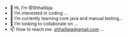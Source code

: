 - 👋 Hi, I’m @Shhaillaja
- 👀 I’m interested in coding ...
- 🌱 I’m currently learning core java and manual testing...
- 💞️ I’m looking to collaborate on ...
- 📫 How to reach me. shhaillaja@gmail.com ...

<!---
Shhaillaja/Shhaillaja is a ✨ special ✨ repository because its `README.md` (this file) appears on your GitHub profile.
You can click the Preview link to take a look at your changes.
--->
